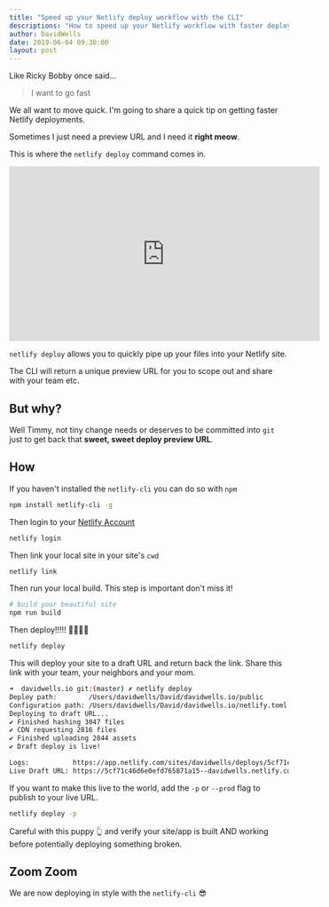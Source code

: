 ```yaml
---
title: "Speed up your Netlify deploy workflow with the CLI"
descriptions: "How to speed up your Netlify workflow with faster deploys"
author: DavidWells
date: 2019-06-04 09:30:00
layout: post
---
```


Like Ricky Bobby once said...

> I want to go fast

We all want to move quick. I'm going to share a quick tip on getting faster Netlify deployments.

Sometimes I just need a preview URL and I need it **right meow**.

This is where the `netlify deploy` command comes in.

<iframe width="560" height="315" src="https://www.youtube.com/embed/WtZ4bG2K0MA" frameborder="0" allow="accelerometer; autoplay; encrypted-media; gyroscope; picture-in-picture" allowfullscreen></iframe>

`netlify deploy` allows you to quickly pipe up your files into your Netlify site.

The CLI will return a unique preview URL for you to scope out and share with your team etc.

## But why?

Well Timmy, not tiny change needs or deserves to be committed into `git` just to get back that **sweet, sweet deploy preview URL**.

## How

If you haven't installed the `netlify-cli` you can do so with `npm`

```bash
npm install netlify-cli -g
```

Then login to your [Netlify Account](https://app.netlify.com)

```bash
netlify login
```

Then link your local site in your site's `cwd`

```bash
netlify link
```

Then run your local build. This step is important don't miss it!

```bash
# build your beautiful site
npm run build
```

Then deploy!!!!! 🚀🚀🚀🚀

```bash
netlify deploy
```

This will deploy your site to a draft URL and return back the link. Share this link with your team, your neighbors and your mom.

```bash
➜  davidwells.io git:(master) ✗ netlify deploy
Deploy path:        /Users/davidwells/David/davidwells.io/public
Configuration path: /Users/davidwells/David/davidwells.io/netlify.toml
Deploying to draft URL...
✔ Finished hashing 3047 files
✔ CDN requesting 2816 files
✔ Finished uploading 2844 assets
✔ Draft deploy is live!

Logs:           https://app.netlify.com/sites/davidwells/deploys/5cf71c46d6e0efd765871a15
Live Draft URL: https://5cf71c46d6e0efd765871a15--davidwells.netlify.com
```

If you want to make this live to the world, add the `-p` or `--prod` flag to publish to your live URL.

```bash
netlify deploy -p
```

Careful with this puppy 👆 and verify your site/app is built AND working before potentially deploying something broken.

## Zoom Zoom

We are now deploying in style with the `netlify-cli` 😎
